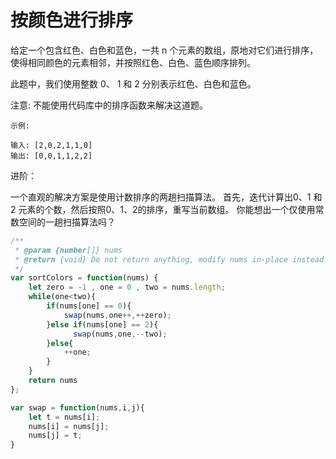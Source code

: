 # 按颜色进行排序
给定一个包含红色、白色和蓝色，一共 n 个元素的数组，原地对它们进行排序，使得相同颜色的元素相邻，并按照红色、白色、蓝色顺序排列。

此题中，我们使用整数 0、 1 和 2 分别表示红色、白色和蓝色。

注意:
不能使用代码库中的排序函数来解决这道题。
```
示例:

输入: [2,0,2,1,1,0]
输出: [0,0,1,1,2,2]
```
进阶：

一个直观的解决方案是使用计数排序的两趟扫描算法。
首先，迭代计算出0、1 和 2 元素的个数，然后按照0、1、2的排序，重写当前数组。
你能想出一个仅使用常数空间的一趟扫描算法吗？

```js
/**
 * @param {number[]} nums
 * @return {void} Do not return anything, modify nums in-place instead.
 */
var sortColors = function(nums) {
    let zero = -1 , one = 0 , two = nums.length;
    while(one<two){
        if(nums[one] == 0){
            swap(nums,one++,++zero);
        }else if(nums[one] == 2){
              swap(nums,one,--two);
        }else{
            ++one;
        }
    }
    return nums
};

var swap = function(nums,i,j){
    let t = nums[i];
    nums[i] = nums[j];
    nums[j] = t;
}
```
